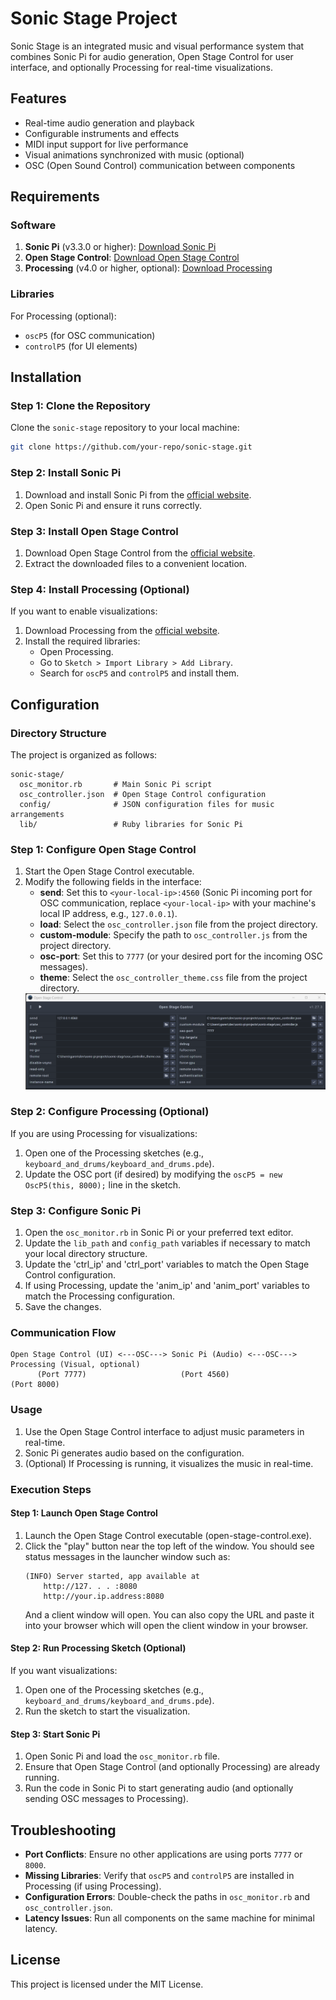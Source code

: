 # Sonic Stage Project

Sonic Stage is an integrated music and visual performance system that combines Sonic Pi for audio generation, Open Stage Control for user interface, and optionally Processing for real-time visualizations.

## Features
- Real-time audio generation and playback
- Configurable instruments and effects
- MIDI input support for live performance
- Visual animations synchronized with music (optional)
- OSC (Open Sound Control) communication between components

## Requirements

### Software
1. **Sonic Pi** (v3.3.0 or higher): [Download Sonic Pi](https://sonic-pi.net/)
2. **Open Stage Control**: [Download Open Stage Control](https://openstagecontrol.ammd.net/)
3. **Processing** (v4.0 or higher, optional): [Download Processing](https://processing.org/)

### Libraries
For Processing (optional):
- `oscP5` (for OSC communication)
- `controlP5` (for UI elements)

## Installation

### Step 1: Clone the Repository
Clone the `sonic-stage` repository to your local machine:
```bash
git clone https://github.com/your-repo/sonic-stage.git
```

### Step 2: Install Sonic Pi
1. Download and install Sonic Pi from the [official website](https://sonic-pi.net/).
2. Open Sonic Pi and ensure it runs correctly.

### Step 3: Install Open Stage Control
1. Download Open Stage Control from the [official website](https://openstagecontrol.ammd.net/).
2. Extract the downloaded files to a convenient location.

### Step 4: Install Processing (Optional)
If you want to enable visualizations:
1. Download Processing from the [official website](https://processing.org/).
2. Install the required libraries:
   - Open Processing.
   - Go to `Sketch > Import Library > Add Library`.
   - Search for `oscP5` and `controlP5` and install them.

## Configuration

### Directory Structure
The project is organized as follows:
```
sonic-stage/
  osc_monitor.rb       # Main Sonic Pi script
  osc_controller.json  # Open Stage Control configuration
  config/              # JSON configuration files for music arrangements
  lib/                 # Ruby libraries for Sonic Pi
```

### Step 1: Configure Open Stage Control
1. Start the Open Stage Control executable.
2. Modify the following fields in the interface:
   - **send**: Set this to `<your-local-ip>:4560` (Sonic Pi incoming port for OSC communication, replace `<your-local-ip>` with your machine's local IP address, e.g., `127.0.0.1`).
   - **load**: Select the `osc_controller.json` file from the project directory.
   - **custom-module**: Specify the path to `osc_controller.js` from the project directory.
   - **osc-port**: Set this to `7777` (or your desired port for the incoming OSC messages).
   - **theme**: Select the `osc_controller_theme.css` file from the project directory.
   <img src="readme/open-stage-control-interface.png" alt="Open Stage Control Interface" width="500">

### Step 2: Configure Processing (Optional)
If you are using Processing for visualizations:
1. Open one of the Processing sketches (e.g., `keyboard_and_drums/keyboard_and_drums.pde`).
2. Update the OSC port (if desired) by modifying the `oscP5 = new OscP5(this, 8000);` line in the sketch.

### Step 3: Configure Sonic Pi
1. Open the `osc_monitor.rb` in Sonic Pi or your preferred text editor.
2. Update the `lib_path` and `config_path` variables if necessary to match your local directory structure.
3. Update the 'ctrl_ip' and 'ctrl_port' variables to match the Open Stage Control configuration.
4. If using Processing, update the 'anim_ip' and 'anim_port' variables to match the Processing configuration.
5. Save the changes.

### Communication Flow
```
Open Stage Control (UI) <---OSC---> Sonic Pi (Audio) <---OSC---> Processing (Visual, optional)
      (Port 7777)                     (Port 4560)                   (Port 8000)
```

### Usage
1. Use the Open Stage Control interface to adjust music parameters in real-time.
2. Sonic Pi generates audio based on the configuration.
3. (Optional) If Processing is running, it visualizes the music in real-time.

### Execution Steps

#### Step 1: Launch Open Stage Control
1. Launch the Open Stage Control executable (open-stage-control.exe).
2. Click the "play" button near the top left of the window. You should see status messages in the launcher window such as:
   ```
   (INFO) Server started, app available at
       http://127. . . :8080
       http://your.ip.address:8080
   ```
   And a client window will open. You can also copy the URL and paste it into your browser which will open the client window in your browser.

#### Step 2: Run Processing Sketch (Optional)
If you want visualizations:
1. Open one of the Processing sketches (e.g., `keyboard_and_drums/keyboard_and_drums.pde`).
2. Run the sketch to start the visualization.

#### Step 3: Start Sonic Pi
1. Open Sonic Pi and load the `osc_monitor.rb` file.
2. Ensure that Open Stage Control (and optionally Processing) are already running.
3. Run the code in Sonic Pi to start generating audio (and optionally sending OSC messages to Processing).

## Troubleshooting
- **Port Conflicts**: Ensure no other applications are using ports `7777` or `8000`.
- **Missing Libraries**: Verify that `oscP5` and `controlP5` are installed in Processing (if using Processing).
- **Configuration Errors**: Double-check the paths in `osc_monitor.rb` and `osc_controller.json`.
- **Latency Issues**: Run all components on the same machine for minimal latency.

## License
This project is licensed under the MIT License.